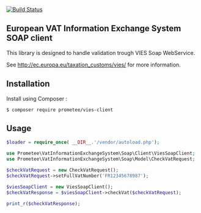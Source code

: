 [![Build Status](https://travis-ci.org/Prometee/EuropeanVatInformationExchangeSystem.svg?branch=master)](https://travis-ci.org/Prometee/EuropeanVatInformationExchangeSystem)

## European VAT Information Exchange System SOAP client

This library is designed to handle validation trough VIES Soap WebService.

See http://ec.europa.eu/taxation_customs/vies/ for more information.

## Installation

Install using Composer :

```
$ composer require prometee/vies-client
```

## Usage

```php
$loader = require_once( __DIR__.'/vendor/autoload.php');

use Prometee\VatInformationExchangeSystem\Soap\Client\ViesSoapClient;
use Prometee\VatInformationExchangeSystem\Soap\Model\CheckVatRequest;

$checkVatRequest = new CheckVatRequest();
$checkVatRequest->setFullVatNumber('FR12345678987');

$viesSoapClient = new ViesSoapClient();
$checkVatResponse = $viesSoapClient->checkVat($checkVatRequest);

print_r($checkVatResponse);

```
